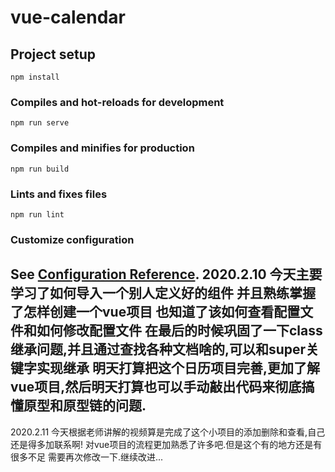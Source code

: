 # vue-calendar

## Project setup
```
npm install
```

### Compiles and hot-reloads for development
```
npm run serve
```

### Compiles and minifies for production
```
npm run build
```

### Lints and fixes files
```
npm run lint
```

### Customize configuration
See [Configuration Reference](https://cli.vuejs.org/config/).
2020.2.10
今天主要学习了如何导入一个别人定义好的组件
并且熟练掌握了怎样创建一个vue项目
也知道了该如何查看配置文件和如何修改配置文件
在最后的时候巩固了一下class继承问题,并且通过查找各种文档啥的,可以和super关键字实现继承
明天打算把这个日历项目完善,更加了解vue项目,然后明天打算也可以手动敲出代码来彻底搞懂原型和原型链的问题.
---------------------------------------------------------------------------
2020.2.11
今天根据老师讲解的视频算是完成了这个小项目的添加删除和查看,自己还是得多加联系啊!
对vue项目的流程更加熟悉了许多吧.但是这个有的地方还是有很多不足 需要再次修改一下.继续改进...